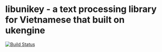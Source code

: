 libunikey - a text processing library for Vietnamese that built on ukengine
==============================

[![Build Status](https://travis-ci.org/vn-input/libunikey.svg?branch=master)](https://travis-ci.org/vn-input/libunikey)
